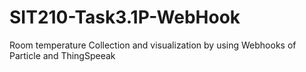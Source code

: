 # SIT210-Task3.1P-WebHook
Room temperature Collection and visualization by using Webhooks of Particle and ThingSpeeak
